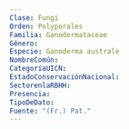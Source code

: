 ```yaml
---
Clase: Fungi
Orden: Polyporales
Familia: Ganodermataceae
Género: 
Especie: Ganoderma australe
NombreComún: 
CategoríaUICN: 
EstadoConservaciónNacional: 
SectorenlaRBHH: 
Presencia: 
TipoDeDato: 
Fuente: "(Fr.) Pat."
---
```

